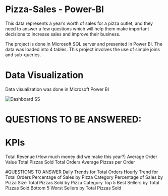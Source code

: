 # Pizza-Sales - Power-BI

This data represents a year’s worth of sales for a pizza outlet, and they need to answer a few questions which will help them make important decisions to increase sales and improve their business.

The project is done in Microsoft SQL server and presented in Power BI. The data was loaded into 4 tables. This project involves the use of simple joins and sub-queries.

# Data Visualization
Data visualization was done in Microsoft Power BI

![Dashboard SS](https://github.com/user-attachments/assets/d60f7853-e28d-4929-a357-6afd2c9eae86)

# QUESTIONS TO BE ANSWERED:
# KPIs
Total Revenue (How much money did we make this year?)
Average Order Value
Total Pizzas Sold
Total Orders
Average Pizzas per Order

#QUESTIONS TO ANSWER
Daily Trends for Total Orders
Hourly Trend for Total Orders
Percentage of Sales by Pizza Category
Percentage of Sales by Pizza Size
Total Pizzas Sold by Pizza Category
Top 5 Best Sellers by Total Pizzas Sold
Bottom 5 Worst Sellers by Total Pizzas Sold
